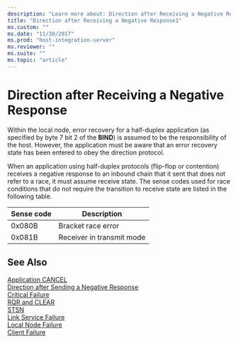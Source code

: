 ```yaml
---
description: "Learn more about: Direction after Receiving a Negative Response"
title: "Direction after Receiving a Negative Response1"
ms.custom: ""
ms.date: "11/30/2017"
ms.prod: "host-integration-server"
ms.reviewer: ""
ms.suite: ""
ms.topic: "article"
---
```

# Direction after Receiving a Negative Response
Within the local node, error recovery for a half-duplex application (as specified by byte 7 bit 2 of the **BIND**) is assumed to be the responsibility of the host. However, the application must be aware that an error recovery state has been entered to obey the direction protocol.  
  
 When an application using half-duplex protocols (flip-flop or contention) receives a negative response to an inbound chain that it sent that does not refer to a race, it must assume receive state. The sense codes used for race conditions that do not require the transition to receive state are listed in the following table.  
  
|Sense code|Description|  
|----------------|-----------------|  
|0x080B|Bracket race error|  
|0x081B|Receiver in transmit mode|  
  
## See Also  
 [Application CANCEL](../core/application-cancel2.md)   
 [Direction after Sending a Negative Response](../core/direction-after-sending-a-negative-response2.md)   
 [Critical Failure](../core/critical-failure2.md)   
 [RQR and CLEAR](../core/rqr-and-clear1.md)   
 [STSN](../core/stsn2.md)   
 [Link Service Failure](../core/link-service-failure1.md)   
 [Local Node Failure](../core/local-node-failure2.md)   
 [Client Failure](../core/client-failure1.md)
